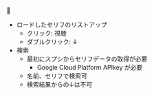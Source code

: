 💩

- ロードしたセリフのリストアップ
  - クリック: 視聴
  - ダブルクリック: ↓
- 検索
  - 最初にスプシからセリフデータの取得が必要
    - Google Cloud Platform APIkey が必要
  - 名前、セリフで検索可
  - 検索結果からの↓は不可
